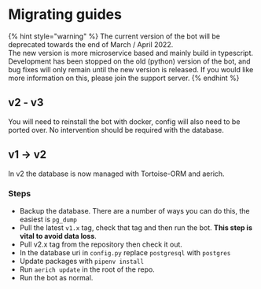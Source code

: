 # Migrating guides

{% hint style="warning" %}
The current version of the bot will be deprecated towards the end of March /
April 2022.  
 The new version is more microservice based and mainly build in typescript.  
 Development has been stopped on the old (python) version of the bot, and bug
fixes will only remain until the new version is released. If you would like
more information on this, please join the support server.
{% endhint %}

## v2 - v3

You will need to reinstall the bot with docker, config will also need to be ported over. No intervention should be required with the database.

## v1 -> v2

In v2 the database is now managed with Tortoise-ORM and aerich.

### Steps

- Backup the database. There are a number of ways you can do this, the easiest is `pg_dump`
- Pull the latest `v1.x` tag, check that tag and then run the bot. **This step is vital to avoid data loss**.
- Pull v2.x tag from the repository then check it out.
- In the database uri in `config.py` replace `postgresql` with `postgres`
- Update packages with `pipenv install`
- Run `aerich update` in the root of the repo.
- Run the bot as normal.
